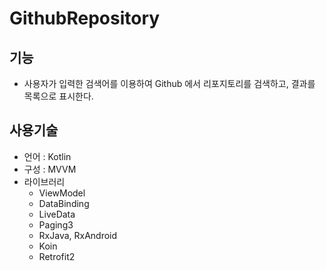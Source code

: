 # GithubRepository

## 기능
* 사용자가 입력한 검색어를 이용하여 Github 에서 리포지토리를 검색하고, 결과를 목록으로 표시한다.

## 사용기술
* 언어 : Kotlin
* 구성 : MVVM
* 라이브러리
  * ViewModel
  * DataBinding
  * LiveData
  * Paging3
  * RxJava, RxAndroid
  * Koin
  * Retrofit2  

